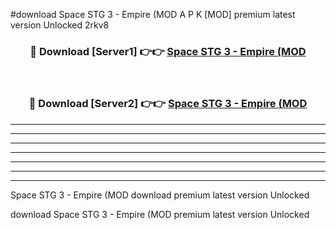 #download Space STG 3 - Empire (MOD A P K [MOD] premium latest version Unlocked 2rkv8 



<div align="center">
<h3>🔴 Download [Server1] 👉👉 <a href="https://apkdownload3.web.app/">Space STG 3 - Empire (MOD</a></h3><br>

<h3>🔴 Download [Server2] 👉👉 <a href="https://apkdownload3.web.app/">Space STG 3 - Empire (MOD</a></h3>
</div>





----------------------------------------------------------

----------------------------------------------------------

----------------------------------------------------------

----------------------------------------------------------

----------------------------------------------------------

----------------------------------------------------------

----------------------------------------------------------

Space STG 3 - Empire (MOD download premium latest version Unlocked

download Space STG 3 - Empire (MOD premium latest version Unlocked
